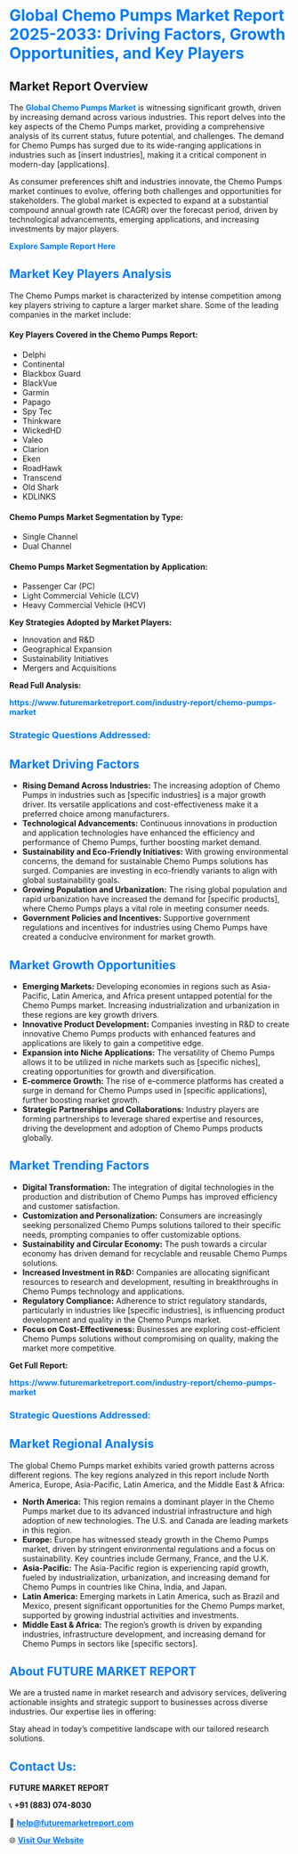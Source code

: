 <h1 style="color: #007BFF;">Global Chemo Pumps Market Report 2025-2033: Driving Factors, Growth Opportunities, and Key Players</h1>

<section id="overview">
<h2>Market Report Overview</h2>
<p>The <a href="https://www.futuremarketreport.com/industry-report/chemo-pumps-market" style="color: #007BFF; text-decoration: none;"><strong>Global Chemo Pumps Market</strong></a> is witnessing significant growth, driven by increasing demand across various industries. This report delves into the key aspects of the Chemo Pumps market, providing a comprehensive analysis of its current status, future potential, and challenges. The demand for Chemo Pumps has surged due to its wide-ranging applications in industries such as [insert industries], making it a critical component in modern-day [applications].</p>
<p>As consumer preferences shift and industries innovate, the Chemo Pumps market continues to evolve, offering both challenges and opportunities for stakeholders. The global market is expected to expand at a substantial compound annual growth rate (CAGR) over the forecast period, driven by technological advancements, emerging applications, and increasing investments by major players.</p>
</section>

<section id="overview">
<p><a href="https://www.futuremarketreport.com/request-sample/reportId=35095" style="color: #007BFF; text-decoration: none;"><strong>Explore Sample Report Here</strong></a></p>
</section>

<section id="key-players">
<h2 style="color: #007BFF;">Market Key Players Analysis</h2>
<p>The Chemo Pumps market is characterized by intense competition among key players striving to capture a larger market share. Some of the leading companies in the market include:</p>
<h4>Key Players Covered in the Chemo Pumps Report:</h4>
<ul><li>Delphi</li><li>Continental</li><li>Blackbox Guard</li><li>BlackVue</li><li>Garmin</li><li>Papago</li><li>Spy Tec</li><li>Thinkware</li><li>WickedHD</li><li>Valeo</li><li>Clarion</li><li>Eken</li><li>RoadHawk</li><li>Transcend</li><li>Old Shark</li><li>KDLINKS</li></ul>
<h4>Chemo Pumps Market Segmentation by Type:</h4>
<ul><li>Single Channel</li><li>Dual Channel</li></ul>

<h4>Chemo Pumps Market Segmentation by Application:</h4>
<ul><li>Passenger Car (PC)</li><li>Light Commercial Vehicle (LCV)</li><li>Heavy Commercial Vehicle (HCV)</li></ul>
<p><strong>Key Strategies Adopted by Market Players:</strong></p>
<ul>
<li>Innovation and R&D</li>
<li>Geographical Expansion</li>
<li>Sustainability Initiatives</li>
<li>Mergers and Acquisitions</li>
</ul>
</section>

<section>
<p><strong>Read Full Analysis: </strong></p><a href="https://www.futuremarketreport.com/industry-report/chemo-pumps-market" style="color: #007BFF; text-decoration: none;"><strong>https://www.futuremarketreport.com/industry-report/chemo-pumps-market</strong></a>
<h3 style="color: #007BFF;">Strategic Questions Addressed:</h3>
</section>

<section id="driving-factors">
<h2 style="color: #007BFF;">Market Driving Factors</h2>
<ul>
<li><strong>Rising Demand Across Industries:</strong> The increasing adoption of Chemo Pumps in industries such as [specific industries] is a major growth driver. Its versatile applications and cost-effectiveness make it a preferred choice among manufacturers.</li>
<li><strong>Technological Advancements:</strong> Continuous innovations in production and application technologies have enhanced the efficiency and performance of Chemo Pumps, further boosting market demand.</li>
<li><strong>Sustainability and Eco-Friendly Initiatives:</strong> With growing environmental concerns, the demand for sustainable Chemo Pumps solutions has surged. Companies are investing in eco-friendly variants to align with global sustainability goals.</li>
<li><strong>Growing Population and Urbanization:</strong> The rising global population and rapid urbanization have increased the demand for [specific products], where Chemo Pumps plays a vital role in meeting consumer needs.</li>
<li><strong>Government Policies and Incentives:</strong> Supportive government regulations and incentives for industries using Chemo Pumps have created a conducive environment for market growth.</li>
</ul>
</section>

<section id="growth-opportunities">
<h2 style="color: #007BFF;">Market Growth Opportunities</h2>
<ul>
<li><strong>Emerging Markets:</strong> Developing economies in regions such as Asia-Pacific, Latin America, and Africa present untapped potential for the Chemo Pumps market. Increasing industrialization and urbanization in these regions are key growth drivers.</li>
<li><strong>Innovative Product Development:</strong> Companies investing in R&D to create innovative Chemo Pumps products with enhanced features and applications are likely to gain a competitive edge.</li>
<li><strong>Expansion into Niche Applications:</strong> The versatility of Chemo Pumps allows it to be utilized in niche markets such as [specific niches], creating opportunities for growth and diversification.</li>
<li><strong>E-commerce Growth:</strong> The rise of e-commerce platforms has created a surge in demand for Chemo Pumps used in [specific applications], further boosting market growth.</li>
<li><strong>Strategic Partnerships and Collaborations:</strong> Industry players are forming partnerships to leverage shared expertise and resources, driving the development and adoption of Chemo Pumps products globally.</li>
</ul>
</section>

<section id="trending-factors">
<h2 style="color: #007BFF;">Market Trending Factors</h2>
<ul>
<li><strong>Digital Transformation:</strong> The integration of digital technologies in the production and distribution of Chemo Pumps has improved efficiency and customer satisfaction.</li>
<li><strong>Customization and Personalization:</strong> Consumers are increasingly seeking personalized Chemo Pumps solutions tailored to their specific needs, prompting companies to offer customizable options.</li>
<li><strong>Sustainability and Circular Economy:</strong> The push towards a circular economy has driven demand for recyclable and reusable Chemo Pumps solutions.</li>
<li><strong>Increased Investment in R&D:</strong> Companies are allocating significant resources to research and development, resulting in breakthroughs in Chemo Pumps technology and applications.</li>
<li><strong>Regulatory Compliance:</strong> Adherence to strict regulatory standards, particularly in industries like [specific industries], is influencing product development and quality in the Chemo Pumps market.</li>
<li><strong>Focus on Cost-Effectiveness:</strong> Businesses are exploring cost-efficient Chemo Pumps solutions without compromising on quality, making the market more competitive.</li>
</ul>
</section>

<section>
<p><strong>Get Full Report: </strong></p><a href="https://www.futuremarketreport.com/industry-report/chemo-pumps-market" style="color: #007BFF; text-decoration: none;"><strong>https://www.futuremarketreport.com/industry-report/chemo-pumps-market</strong></a>
<h3 style="color: #007BFF;">Strategic Questions Addressed:</h3>
</section>


<section id="regional-analysis">
<h2 style="color: #007BFF;">Market Regional Analysis</h2>
<p>The global Chemo Pumps market exhibits varied growth patterns across different regions. The key regions analyzed in this report include North America, Europe, Asia-Pacific, Latin America, and the Middle East & Africa:</p>
<ul>
<li><strong>North America:</strong> This region remains a dominant player in the Chemo Pumps market due to its advanced industrial infrastructure and high adoption of new technologies. The U.S. and Canada are leading markets in this region.</li>
<li><strong>Europe:</strong> Europe has witnessed steady growth in the Chemo Pumps market, driven by stringent environmental regulations and a focus on sustainability. Key countries include Germany, France, and the U.K.</li>
<li><strong>Asia-Pacific:</strong> The Asia-Pacific region is experiencing rapid growth, fueled by industrialization, urbanization, and increasing demand for Chemo Pumps in countries like China, India, and Japan.</li>
<li><strong>Latin America:</strong> Emerging markets in Latin America, such as Brazil and Mexico, present significant opportunities for the Chemo Pumps market, supported by growing industrial activities and investments.</li>
<li><strong>Middle East & Africa:</strong> The region’s growth is driven by expanding industries, infrastructure development, and increasing demand for Chemo Pumps in sectors like [specific sectors].</li>
</ul>
</section>

<footer>
<h2 style="color: #007BFF;">About FUTURE MARKET REPORT</h2>
<p>We are a trusted name in market research and advisory services, delivering actionable insights and strategic support to businesses across diverse industries. Our expertise lies in offering:</p>

<p>Stay ahead in today’s competitive landscape with our tailored research solutions.</p>

<h2 style="color: #007BFF;">Contact Us:</h2>
<p><strong>FUTURE MARKET REPORT</strong></p>
<p>📞 <strong>+91 (883) 074-8030</strong></p>
<p>📧 <strong><a href="mailto:help@futuremarketreport.com" style="color: #007BFF;">help@futuremarketreport.com</a></strong></p>
<p>🌐 <strong><a href="https://www.futuremarketreport.com/" style="color: #007BFF;">Visit Our Website</a></strong></p>
</footer>